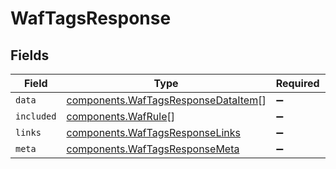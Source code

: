 # WafTagsResponse


## Fields

| Field                                                                                  | Type                                                                                   | Required                                                                               | Description                                                                            |
| -------------------------------------------------------------------------------------- | -------------------------------------------------------------------------------------- | -------------------------------------------------------------------------------------- | -------------------------------------------------------------------------------------- |
| `data`                                                                                 | [components.WafTagsResponseDataItem](../../models/shared/waftagsresponsedataitem.md)[] | :heavy_minus_sign:                                                                     | N/A                                                                                    |
| `included`                                                                             | [components.WafRule](../../models/shared/wafrule.md)[]                                 | :heavy_minus_sign:                                                                     | N/A                                                                                    |
| `links`                                                                                | [components.WafTagsResponseLinks](../../models/shared/waftagsresponselinks.md)         | :heavy_minus_sign:                                                                     | N/A                                                                                    |
| `meta`                                                                                 | [components.WafTagsResponseMeta](../../models/shared/waftagsresponsemeta.md)           | :heavy_minus_sign:                                                                     | N/A                                                                                    |